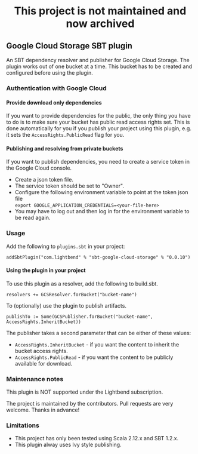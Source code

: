 
<h1 align="center">
This project is not maintained and now archived
</h1>

## Google Cloud Storage SBT plugin
An SBT dependency resolver and publisher for Google Cloud Storage. The plugin works out of one bucket at a time. This bucket has to be created and configured before using the plugin.

### Authentication with Google Cloud

#### Provide download only dependencies 

If you want to provide dependencies for the public, the only thing you have to do is to make sure your bucket has public read access rights set. This is done automatically for you if you publish your project using this plugin, e.g. it sets the `AccessRights.PublicRead` flag for you.

#### Publishing and resolving from private buckets

If you want to publish dependencies, you need to create a service token in the Google Cloud console.

- Create a json token file.
- The service token should be set to "Owner".
- Configure the following environment variable to point at the token json file\
 `export GOOGLE_APPLICATION_CREDENTIALS=<your-file-here>` 
- You may have to log out and then log in for the environment variable to be read again. 

### Usage

Add the following to `plugins.sbt` in your project:

`addSbtPlugin("com.lightbend" % "sbt-google-cloud-storage" % "0.0.10")`

#### Using the plugin in your project

To use this plugin as a resolver, add the following to build.sbt.

`resolvers += GCSResolver.forBucket("bucket-name")`

To (optionally) use the plugin to publish artifacts.

`publishTo := Some(GCSPublisher.forBucket("bucket-name", AccessRights.InheritBucket))`

The publisher takes a second parameter that can be either of these values:

- `AccessRights.InheritBucket` - if you want the content to inherit the bucket access rights. 
- `AccessRights.PublicRead` - if you want the content to be publicly available for download. 

### Maintenance notes

This plugin is NOT supported under the Lightbend subscription.

The project is maintained by the contributors. Pull requests are very welcome. Thanks in advance!

### Limitations

- This project has only been tested using Scala 2.12.x and SBT 1.2.x.
- This plugin alway uses Ivy style publishing.
